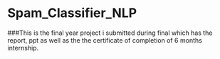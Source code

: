 # Spam_Classifier_NLP


###This is the final year project i submitted during final  which has the report, ppt as well as the the certificate of completion of 6 months internship.
